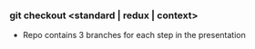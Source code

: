 ### git checkout <standard | redux | context>
- Repo contains 3 branches for each step in the presentation